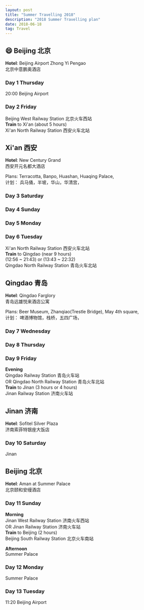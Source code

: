```yaml
---
layout: post
title: "Summer Travelling 2018"
description: "2018 Summer Travelling plan"
date: 2018-06-18
tag: Travel
---
```



## :smile: Beijing 北京

__Hotel__: Beijing Airport	Zhong Yi Pengao  
北京中意鹏奥酒店  

### Day 1	Thursday

20:00  Beijing Airport

### Day 2	Friday

Beijing West Railway Station 北京火车西站  
__Train__ to Xi'an (about 5 hours)  
Xi'an North Railway Station 西安火车北站  

## Xi'an 西安

__Hotel__: New Century Grand  
西安开元名都大酒店  

Plans: Terracotta, Banpo, Huashan, Huaqing Palace,  
计划： 兵马俑，半坡，华山，华清宫，  

### Day 3	Saturday

			

### Day 4	Sunday



### Day 5	Monday



### Day 6	Tuesday

Xi'an North Railway Station 西安火车北站  
__Train__ to Qingdao (near 9 hours)  
(12:56 ~ 21:43) or (13:43 ~ 22:32)  
Qingdao North Railway Station 青岛火车北站  

## Qingdao 青岛

__Hotel__: Qingdao Farglory  
青岛远雄悦来酒店公寓  

Plans: Beer Museum, Zhanqiao(Trestle Bridge), May 4th square,  
计划： 啤酒博物馆，栈桥，五四广场，  

### Day 7	Wednesday



### Day 8	Thursday



### Day 9	Friday



__Evening__  
Qingdao Railway Station 青岛火车站  
OR Qingdao North Railway Station 青岛火车北站  
__Train__ to Jinan (3 hours or 4 hours)  
Jinan Railway Station 济南火车站  

## Jinan 济南  

__Hotel__: Sofitel Silver Plaza  
济南索菲特银座大饭店

### Day 10	Saturday

Jinan

## Beijing 北京  

__Hotel__: Aman at Summer Palace  
北京颐和安缦酒店

### Day 11	Sunday

__Morning__  
Jinan West Railway Station 济南火车西站  
OR Jinan Railway Station 济南火车站  
__Train__ to Beijing (2 hours)  
Beijing South Railway Station 北京火车南站  

__Afternoon__  
Summer Palace	

### Day 12	Monday  

Summer Palace

### Day 13	Tuesday  

11:20	Beijing Airport	


